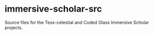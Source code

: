 # immersive-scholar-src
Source files for the Tess-celestial and Coded Glass Immersive Scholar projects.
